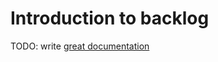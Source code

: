 # Introduction to backlog

TODO: write [great documentation](http://jacobian.org/writing/great-documentation/what-to-write/)

